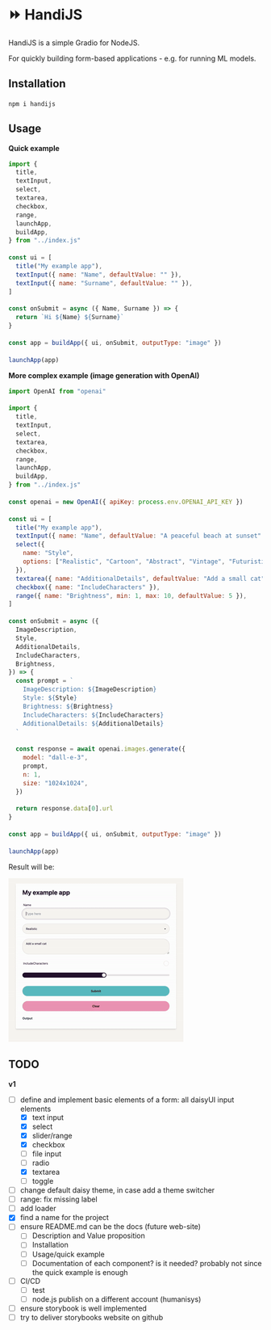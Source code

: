 # ⏩ HandiJS

HandiJS is a simple Gradio for NodeJS.

For quickly building form-based applications - e.g. for running ML models.

## Installation

`npm i handijs`

## Usage

**Quick example**

```javascript
import {
  title,
  textInput,
  select,
  textarea,
  checkbox,
  range,
  launchApp,
  buildApp,
} from "../index.js"

const ui = [
  title("My example app"),
  textInput({ name: "Name", defaultValue: "" }),
  textInput({ name: "Surname", defaultValue: "" }),
]

const onSubmit = async ({ Name, Surname }) => {
  return `Hi ${Name} ${Surname}`
}

const app = buildApp({ ui, onSubmit, outputType: "image" })

launchApp(app)
```

**More complex example (image generation with OpenAI)**

```javascript
import OpenAI from "openai"

import {
  title,
  textInput,
  select,
  textarea,
  checkbox,
  range,
  launchApp,
  buildApp,
} from "../index.js"

const openai = new OpenAI({ apiKey: process.env.OPENAI_API_KEY })

const ui = [
  title("My example app"),
  textInput({ name: "Name", defaultValue: "A peaceful beach at sunset" }),
  select({
    name: "Style",
    options: ["Realistic", "Cartoon", "Abstract", "Vintage", "Futuristic"],
  }),
  textarea({ name: "AdditionalDetails", defaultValue: "Add a small cat" }),
  checkbox({ name: "IncludeCharacters" }),
  range({ name: "Brightness", min: 1, max: 10, defaultValue: 5 }),
]

const onSubmit = async ({
  ImageDescription,
  Style,
  AdditionalDetails,
  IncludeCharacters,
  Brightness,
}) => {
  const prompt = `
    ImageDescription: ${ImageDescription}
    Style: ${Style}
    Brightness: ${Brightness}
    IncludeCharacters: ${IncludeCharacters}
    AdditionalDetails: ${AdditionalDetails} 
  `

  const response = await openai.images.generate({
    model: "dall-e-3",
    prompt,
    n: 1,
    size: "1024x1024",
  })

  return response.data[0].url
}

const app = buildApp({ ui, onSubmit, outputType: "image" })

launchApp(app)
```

Result will be:

<img src="docs/handi-js-example.gif" />

## TODO

**v1**

- [ ] define and implement basic elements of a form: all daisyUI input elements
  - [x] text input
  - [x] select
  - [x] slider/range
  - [x] checkbox
  - [ ] file input
  - [ ] radio
  - [x] textarea
  - [ ] toggle
- [ ] change default daisy theme, in case add a theme switcher
- [ ] range: fix missing label
- [ ] add loader
- [x] find a name for the project
- [ ] ensure README.md can be the docs (future web-site)
  - [ ] Description and Value proposition
  - [ ] Installation
  - [ ] Usage/quick example
  - [ ] Documentation of each component? is it needed? probably not since the quick example is enough
- [ ] CI/CD
  - [ ] test
  - [ ] node.js publish on a different account (humanisys)
- [ ] ensure storybook is well implemented
- [ ] try to deliver storybooks website on github
